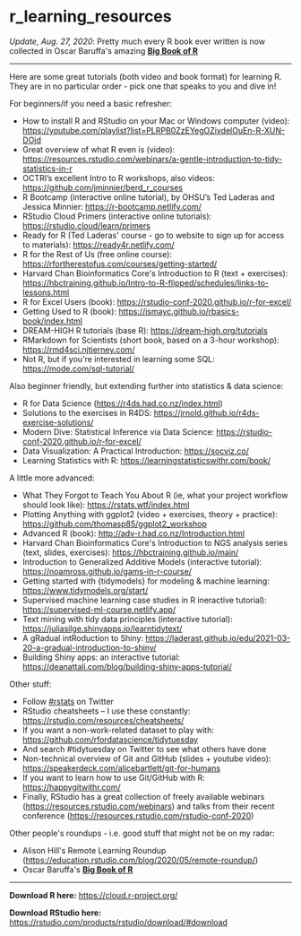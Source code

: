 # r_learning_resources

*Update, Aug. 27, 2020*: Pretty much every R book ever written is now collected in Oscar Baruffa's amazing [**Big Book of R**](https://www.bigbookofr.com/)

---

Here are some great tutorials (both video and book format) for learning R. They are in no particular order - pick one that speaks to you and dive in!

For beginners/if you need a basic refresher:
-	How to install R and RStudio on your Mac or Windows computer (video): https://youtube.com/playlist?list=PLRPB0ZzEYegOZivdelOuEn-R-XUN-DOjd 
-	Great overview of what R even is (video): https://resources.rstudio.com/webinars/a-gentle-introduction-to-tidy-statistics-in-r
-	OCTRI’s excellent Intro to R workshops, also videos: https://github.com/jminnier/berd_r_courses
-	R Bootcamp (interactive online tutorial), by OHSU’s Ted Laderas and Jessica Minnier: https://r-bootcamp.netlify.com/
-	RStudio Cloud Primers (interactive online tutorials): https://rstudio.cloud/learn/primers
- Ready for R (Ted Laderas' course - go to website to sign up for access to materials): https://ready4r.netlify.com/
- R for the Rest of Us (free online course): https://rfortherestofus.com/courses/getting-started/
- Harvard Chan Bioinformatics Core's Introduction to R (text + exercises): https://hbctraining.github.io/Intro-to-R-flipped/schedules/links-to-lessons.html
-	R for Excel Users (book): https://rstudio-conf-2020.github.io/r-for-excel/
- Getting Used to R (book): https://ismayc.github.io/rbasics-book/index.html
- DREAM-HIGH R tutorials (base R): https://dream-high.org/tutorials
- RMarkdown for Scientists (short book, based on a 3-hour workshop): https://rmd4sci.njtierney.com/
- Not R, but if you're interested in learning some SQL: https://mode.com/sql-tutorial/

Also beginner friendly, but extending further into statistics & data science:
-	R for Data Science (https://r4ds.had.co.nz/index.html)
  -	Solutions to the exercises in R4DS: https://jrnold.github.io/r4ds-exercise-solutions/
-	Modern Dive: Statistical Inference via Data Science: https://rstudio-conf-2020.github.io/r-for-excel/
-	Data Visualization: A Practical Introduction: https://socviz.co/
-	Learning Statistics with R: https://learningstatisticswithr.com/book/

A little more advanced:
-	What They Forgot to Teach You About R (ie, what your project workflow should look like): https://rstats.wtf/index.html
- Plotting Anything with ggplot2 (video + exercises, theory + practice): https://github.com/thomasp85/ggplot2_workshop
-	Advanced R (book): http://adv-r.had.co.nz/Introduction.html
-	Harvard Chan Bioinformatics Core's Introduction to NGS analysis series (text, slides, exercises): https://hbctraining.github.io/main/
- Introduction to Generalized Additive Models (interactive tutorial): https://noamross.github.io/gams-in-r-course/
- Getting started with {tidymodels} for modeling & machine learning: https://www.tidymodels.org/start/
- Supervised machine learning case studies in R ineractive tutorial): https://supervised-ml-course.netlify.app/
- Text mining with tidy data principles (interactive tutorial): https://juliasilge.shinyapps.io/learntidytext/ 
- A gRadual intRoduction to Shiny: https://laderast.github.io/edu/2021-03-20-a-gradual-introduction-to-shiny/
- Building Shiny apps: an interactive tutorial: https://deanattali.com/blog/building-shiny-apps-tutorial/

Other stuff:
-	Follow [#rstats](https://twitter.com/hashtag/rstats?f=live) on Twitter
-	RStudio cheatsheets – I use these constantly: https://rstudio.com/resources/cheatsheets/
-	If you want a non-work-related dataset to play with: https://github.com/rfordatascience/tidytuesday
  -	And search #tidytuesday on Twitter to see what others have done
- Non-technical overview of Git and GitHub (slides + youtube video): https://speakerdeck.com/alicebartlett/git-for-humans
-	If you want to learn how to use Git/GitHub with R: https://happygitwithr.com/
-	Finally, RStudio has a great collection of freely available webinars (https://resources.rstudio.com/webinars) and talks from their recent conference (https://resources.rstudio.com/rstudio-conf-2020)

Other people's roundups - i.e. good stuff that might not be on my radar:
- Alison Hill's Remote Learning Roundup (https://education.rstudio.com/blog/2020/05/remote-roundup/)
- Oscar Baruffa's [**Big Book of R**](https://www.bigbookofr.com/)
---

**Download R here:** https://cloud.r-project.org/

**Download RStudio here:** https://rstudio.com/products/rstudio/download/#download
